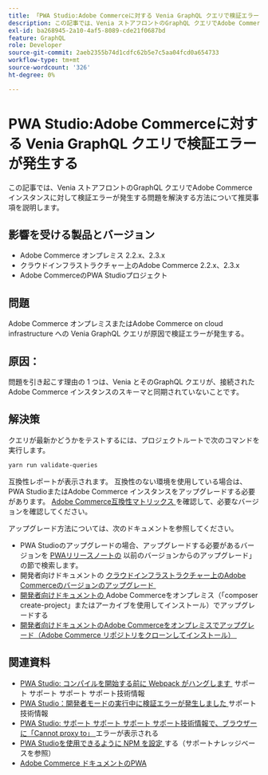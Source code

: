 ```yaml
---
title: 「PWA Studio:Adobe Commerceに対する Venia GraphQL クエリで検証エラーが発生する」
description: この記事では、Venia ストアフロントのGraphQL クエリでAdobe Commerce インスタンスに対して検証エラーが発生する問題を解決する方法について推奨事項を説明します。
exl-id: ba268945-2a10-4af5-8089-cde21f0687bd
feature: GraphQL
role: Developer
source-git-commit: 2aeb2355b74d1cdfc62b5e7c5aa04fcd0a654733
workflow-type: tm+mt
source-wordcount: '326'
ht-degree: 0%

---
```


# PWA Studio:Adobe Commerceに対する Venia GraphQL クエリで検証エラーが発生する

この記事では、Venia ストアフロントのGraphQL クエリでAdobe Commerce インスタンスに対して検証エラーが発生する問題を解決する方法について推奨事項を説明します。

## 影響を受ける製品とバージョン

* Adobe Commerce オンプレミス 2.2.x、2.3.x
* クラウドインフラストラクチャー上のAdobe Commerce 2.2.x、2.3.x
* Adobe CommerceのPWA Studioプロジェクト

## 問題

Adobe Commerce オンプレミスまたはAdobe Commerce on cloud infrastructure への Venia GraphQL クエリが原因で検証エラーが発生する。

## 原因：

問題を引き起こす理由の 1 つは、Venia とそのGraphQL クエリが、接続されたAdobe Commerce インスタンスのスキーマと同期されていないことです。

## 解決策

クエリが最新かどうかをテストするには、プロジェクトルートで次のコマンドを実行します。

```bash
yarn run validate-queries
```

互換性レポートが表示されます。 互換性のない環境を使用している場合は、PWA StudioまたはAdobe Commerce インスタンスをアップグレードする必要があります。 [Adobe Commerce互換性マトリックス &#x200B;](https://developer.adobe.com/commerce/pwa-studio/integrations/adobe-commerce/version-compatibility/) を確認して、必要なバージョンを確認してください。

アップグレード方法については、次のドキュメントを参照してください。

* PWA Studioのアップグレードの場合、アップグレードする必要があるバージョンを [PWAリリースノートの &#x200B;](https://github.com/magento/pwa-studio/releases/) 以前のバージョンからのアップグレード」の節で検索します。
* 開発者向けドキュメントの [&#x200B; クラウドインフラストラクチャー上のAdobe Commerceのバージョンのアップグレード &#x200B;](https://experienceleague.adobe.com/ja/docs/commerce-cloud-service/user-guide/develop/upgrade/commerce-version)
* [&#x200B; 開発者向けドキュメントの &#x200B;](https://experienceleague.adobe.com/ja/docs/commerce-operations/upgrade-guide/implementation/perform-upgrade)Adobe Commerceをオンプレミス（「composer create-project」またはアーカイブを使用してインストール）でアップグレードする
* [&#x200B; 開発者向けドキュメントのAdobe Commerceをオンプレミスでアップグレード（Adobe Commerce リポジトリをクローンしてインストール） &#x200B;](https://experienceleague.adobe.com/ja/docs/commerce-operations/upgrade-guide/developer/git-installs)

## 関連資料

* [PWA Studio: コンパイルを開始する前に Webpack がハングします &#x200B;](/help/troubleshooting/miscellaneous/pwa-studio-webpack-hangs-before-beginning-compilation.md) サポート サポート サポート サポート技術情報
* [PWA Studio：開発者モードの実行中に検証エラーが発生しました &#x200B;](/help/troubleshooting/miscellaneous/pwa-studio-validation-errors-when-running-developer-mode.md) サポート技術情報
* [PWA Studio: サポート サポート サポート サポート技術情報で、ブラウザーに「Cannot proxy to」 &#x200B;](/help/troubleshooting/miscellaneous/pwa-studio-browser-displays-cannot-proxy-to-error.md) エラーが表示される
* [PWA Studioを使用できるように NPM を設定 &#x200B;](/help/how-to/general/configure-npm-to-be-able-to-use-pwa-studio.md) する（サポートナレッジベースを参照）
* [Adobe Commerce ドキュメントのPWA](https://magento.github.io/pwa-studio/)
